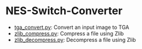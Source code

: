 # NES-Switch-Converter
* [tga_convert.py](tga_convert.py): Convert an input image to TGA
* [zlib_compress.py](zlib_compress.py): Compress a file using Zlib
* [zlib_decompress.py](zlib_decompress.py): Decompress a file using Zlib
